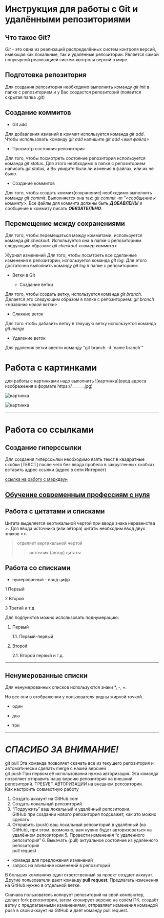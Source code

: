 # Инструкция для работы с Git и удалёнными репозиториями

## Что такое Git?
*Git* - это одна из реализаций распределённых систем контроля версий, имеющая как локальные, так и удалённые репозитории. Является самой популярной реализацией систем контроля версий в мире.

## Подготовка репозитория

Для создания репозитория необходимо выполнить команду *git init*  в папке с репозиторием и у Вас создастся репозиторий (появится скрытая папка .git)

## Создание коммитов

* Git add

Для добавления измений в коммит используется команда *git add*. Чтобы использовать команду *git add* напишите *git add <имя файла>*

* Просмотр состояния репозитория

Для того, чтобы посмотреть состояние репозитория используется команда *git status*. Для этого необходимо в папке с репозиторием написать *git status*, и Вы увидите были ли измения в файлах, или их не было.

* Создание коммитов

Для того, чтобы создать коммит(сохранение) необходимо выполнить команду *git commit*. Выполняется она так: *git commit -m "<сообщение к коммиту>*. Все файлы для коммита должны быть ***ДОБАВЛЕНЫ*** и сообщение к коммиту писать ***ОБЯЗАТЕЛЬНО***.

## Перемещение между сохранениями
Для того, чтобы перемещаться между коммитами, используется команда *git checkout*. Используется она в папке с репозиторием следующим образом: *git checkout <номер коммита>*

Журнал изменений
Для того, чтобы посмтреть все сделанные изменения в репозитории, используется команда *git log*. Для этого достаточно выполнить команду *git log* в папке с репозиторием

* Ветки в Git

    * Создание ветки

Для того, чтобы создать ветку, используется команда *git branch*. Делается это следующим образом в папке с репозиторием: *git branch <название новой ветки>*
    
* Слияние веток

Для того чтобы дабавить ветку в текущую ветку используется команда *git merge <name branch>*

* Удаление веток

Для удаления ветки ввести команду "git branch -d 'name branch'"

# Работа с картинками
для работы с картинками надо выполнить 
![картинка](ввод адреса изображения в формате https://______.jpg)


![картинка](https://mobimg.b-cdn.net/v3/fetch/ef/ef5d5a59c4a4d9d1deb9a3722b744951.jpeg?w=1470&r=0.5625)

![картинка](https://wp-s.ru/wallpapers/6/0/339446120021943/myagkie-lapy-serogo-kota.jpg)

---

# Работа со ссылками

## Создание гиперссылки

Для создания гиперссылки необходимо взять текст в квадратные скобки [ТЕКСТ] после чего без ввода пробела в закругленных скобках вставить адрес ссылки (адрес в сети Интернет)

[ссылка на работу с маркдаун](https://htmlacademy.ru/blog/html/markdown)

[Обучение современным профессиям с нуля](https://gb.ru)
---

## Работа с цитатами и списками

Цитата выделяется вертикальной чертой при вводе знака неравенства >. Для ввода источника (или автора) цитаты необходим ввод двух знаков >>.

> отделяет вертикальной чертой
>> источник (автор) цитаты

## Работа со списками

* нумерованный - ввод цифр

1 Первый

2 Второй

3 Третий и т.д.

Для подпунктов можно использовать поднумерацию:
1. Первый

    1.1. Первый-первый

2. Второй

    2.1. Второй первый и т.д.

---
## Ненумерованные списки
Для ненумерованных списков используются знаки *, -, +. 

Но все они в отображении у пользователя видны жирной точкой.
* один
+ два
- три

---


# ***СПАСИБО ЗА ВНИМАНИЕ!***


git pull 
Эта команда позволяет скачать все из текущего репозитория и автоматически сделать merge с нашей версией  
git push 
При первом её использовании нужна авторизация. Эта команда позволяет отправить нашу версию репозитория на внешний репозиторий. ТРЕБУЕТ АВТОРИЗАЦИИ на внешнем репозитории.  
Как настроить совместную работу 

1. Создать аккаунт на GitHub.com 
2. Создать локальный репозиторий 
3. “Подружить” ваш локальный и удалённый репозитории.       
GitHub при создании нового репозитория подскажет, как это можно сделать     
4. Отправить (push) ваш локальный репозиторий в удалённый (на GitHub), при этом, возможно, вам нужно будет авторизоваться на удалённом репозитории 5. Провести изменения “с удаленного репозитория” 6. Выкачать (pull) актуальное состояние из удалённого репозитория  
pull request  

- команда для предложения изменений   
- запрос на вливание изменений в репозиторий  

В больших компаниях один ответственный за проект создает аккаунт. Другие пользователи дают команду **pull request**. Предлагать изменения на GitHub нужно в отдельной ветке.  

Сначала пользователь копирует репозиторий на свой компьютер, делает fork репозитория, затем клонирует версию на своём ПК, создаёт ветку с предлагаемыми изменениями, отправляет изменения командой push в свой аккаунт на GitHub и даёт команду pull request.
